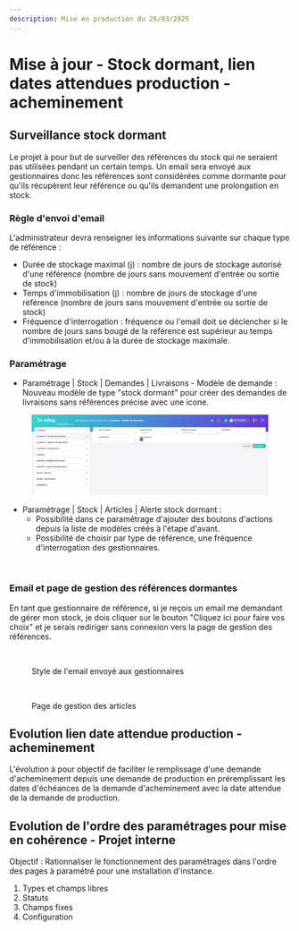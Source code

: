 ```yaml
---
description: Mise en production du 26/03/2025
---
```


# Mise à jour - Stock dormant, lien dates attendues production - acheminement

## Surveillance stock dormant

Le projet à pour but de surveiller des références du stock qui ne seraient pas utilisées pendant un certain temps. Un email sera envoyé aux gestionnaires donc les références sont considérées comme dormante pour qu'ils récupèrent leur référence ou qu'ils demandent une prolongation en stock.&#x20;

### Règle d'envoi d'email&#x20;

L'administrateur devra renseigner les informations suivante sur chaque type de référence :&#x20;

* Durée de stockage maximal (j) : nombre de jours de stockage autorisé d'une référence (nombre de jours sans mouvement d'entrée ou sortie de stock)&#x20;
* Temps d'immobilisation (j) : nombre de jours de stockage d'une référence (nombre de jours sans mouvement d'entrée ou sortie de stock)&#x20;
* Fréquence d'interrogation : fréquence ou l'email doit se déclencher si le nombre de jours sans bougé de la référence est supérieur au temps d'immobilisation et/ou à la durée de stockage maximale.&#x20;

### Paramétrage

* Paramétrage | Stock | Demandes | Livraisons - Modèle de demande : Nouveau modèle de type "stock dormant" pour créer des demandes de livraisons sans références précise avec une icone.&#x20;

<figure><img src="../../.gitbook/assets/image (2).png" alt=""><figcaption></figcaption></figure>

* Paramétrage | Stock | Articles | Alerte stock dormant :&#x20;
  * Possibilité dans ce paramétrage d'ajouter des boutons d'actions depuis la liste de modèles créés à l'étape d'avant.&#x20;
  * Possibilité de choisir par type de référence, une fréquence d'interrogation des gestionnaires.

<figure><img src="../../.gitbook/assets/Capture d&#x27;écran 2025-04-17 134424.png" alt=""><figcaption></figcaption></figure>

### Email et page de gestion des références dormantes

En tant que gestionnaire de référence, si je reçois un email me demandant de gérer mon stock, je dois cliquer sur le bouton "Cliquez ici pour faire vos choix" et je serais rediriger sans connexion vers la page de gestion des références.&#x20;

<figure><img src="../../.gitbook/assets/Capture d&#x27;écran 2025-04-17 135439.png" alt=""><figcaption><p>Style de l'email envoyé aux gestionnaires</p></figcaption></figure>

<figure><img src="../../.gitbook/assets/Capture d&#x27;écran 2025-04-17 135519.png" alt=""><figcaption><p>Page de gestion des articles</p></figcaption></figure>

## Evolution lien date attendue production - acheminement

L'évolution à pour objectif de faciliter le remplissage d'une demande d'acheminement depuis une demande de production en préremplissant les dates d'échéances de la demande d'acheminement avec la date attendue de la demande de production.



## Evolution de l'ordre des paramétrages pour mise en cohérence - Projet interne

Objectif : Rationnaliser le fonctionnement des paramétrages dans l'ordre des pages à paramétré pour une installation d'instance.&#x20;

1. Types et champs libres
2. Statuts
3. Champs fixes
4. Configuration&#x20;
